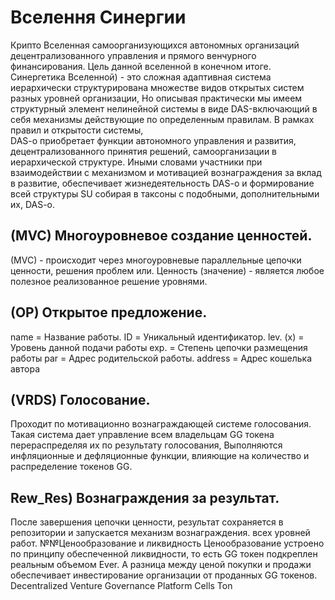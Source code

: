 # Вселення Синергии
Крипто Вселенная самоорганизующихся автономных организаций децентрализованного управления и прямого венчурного финансирования. 
Цель данной вселенной в конечном итоге.
Синергетика Вселенной) - это сложная адаптивная система иерархически структурирована множестве видов открытых систем разных уровней организации, 
Но описывая практически мы имеем структурный элемент нелинейной системы в виде DAS-включающий в себя механизмы действующие по определенным правилам. В рамках правил и открытости системы,  
DAS-o приобретает функции автономного управления и развития, децентрализованного принятия решений, самоорганизации в иерархической структуре. Иными словами участники при взаимодействии с механизмом и мотивацией вознаграждения за вклад в развитие,
обеспечивает жизнедеятельность DAS-o и формирование всей структуры SU собирая в таксоны с подобными, дополнительными их, DAS-o.

## (MVC) Многоуровневое создание ценностей.
(MVC) - происходит через многоуровневые параллельные цепочки ценности, решения проблем или. Ценность (значение) - является любое полезное реализованное решение уровнями.  

## (OP) Открытое предложение.
name = Название работы.
ID = Уникальный идентификатор.
lev. (x) = Уровень данной подачи работы 
exp. = Степень цепочки размещения работы
par = Адрес родительской работы.
address = Адрес кошелька автора 

## (VRDS) Голосование.
Проходит по мотивационно вознаграждающей системе голосования. Такая система дает управление всем владельцам GG токена перераспределяя их по результату голосования,
Выполняются инфляционные и дефляционные функции, влияющие на количество и распределение токенов GG. 

## Rew_Res) Вознаграждения за результат. 
После завершения цепочки ценности, результат сохраняется в репозитории и запускается механизм вознаграждения. всех уровней работ.
№№Ценообразование и ликвидность
Ценообразование устроено по принципу обеспеченной ликвидности, то есть GG токен подкреплен реальным объемом Ever. А разница между ценой покупки и продажи обеспечивает инвестирование организации от проданных GG токенов.
Decentralized Venture Governance Platform Cells Ton
